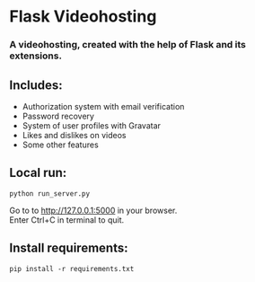 # Flask Videohosting
### A videohosting, created with the help of Flask and its extensions.
## Includes:
- Authorization system with email verification
- Password recovery
- System of user profiles with Gravatar
- Likes and dislikes on videos
- Some other features
## Local run:
```
python run_server.py
```
Go to to http://127.0.0.1:5000 in your browser. <br>
Enter Ctrl+C in terminal to quit.
## Install requirements:
```
pip install -r requirements.txt
```
